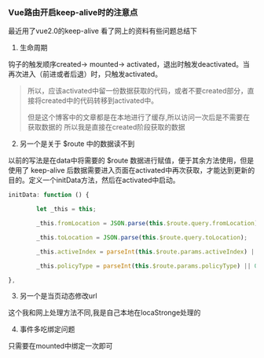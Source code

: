 ### Vue路由开启keep-alive时的注意点

最近用了vue2.0的keep-alive  看了网上的资料有些问题总结下

1. 生命周期

钩子的触发顺序created-> mounted-> activated，退出时触发deactivated。当再次进入（前进或者后退）时，只触发activated。

<blockquote class="tip">
所以，应该activated中留一份数据获取的代码，或者不要created部分，直接将created中的代码转移到activated中。

但是这个博客中的文章都是在本地进行了缓存,所以访问一次后是不需要在获取数据的 所以我是直接在created阶段获取的数据
</blockquote>

2. 另一个是关于 $route 中的数据读不到

以前的写法是在data中将需要的 $route 数据进行赋值，便于其余方法使用，但是使用了 keep-alive 后数据需要进入页面在activated中再次获取，才能达到更新的目的。定义一个initData方法，然后在activated中启动。

```js
initData: function () {

        let _this = this;

        _this.fromLocation = JSON.parse(this.$route.query.fromLocation);

        _this.toLocation = JSON.parse(this.$route.query.toLocation);

        _this.activeIndex = parseInt(this.$route.params.activeIndex) || 0;

        _this.policyType = parseInt(this.$route.params.policyType) || 0;

},
```
3. 另一个是当页动态修改url

这个我和网上处理方法不同,我是自己本地在locaStronge处理的

4. 事件多吃绑定问题

只需要在mounted中绑定一次即可
